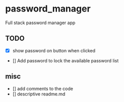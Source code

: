 # password_manager
Full stack password manager app

## TODO
  - [x] show password on button when clicked
  - [] Add password to lock the available password list

## misc
  - [] add comments to the code
  - [] descriptive readme.md
